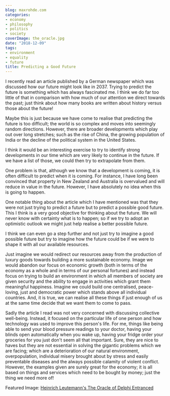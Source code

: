 ```yaml
---
blog: maxrohde.com
categories:
- economy
- philosophy
- politics
- society
coverImage: the_oracle.jpg
date: "2018-12-09"
tags:
- environment
- equality
- future
title: Predicting a Good Future
---
```


I recently read an article published by a German newspaper which was discussed how our future might look like in 2037. Trying to predict the future is something which has always fascinated me. I think we do far too little of that in comparison with how much of our attention we direct towards the past; just think about how many books are written about history versus those about the future!

Maybe this is just because we have come to realise that predicting the future is too difficult; the world is so complex and moves into seemingly random directions. However, there are broader developments which play out over long stretches; such as the rise of China, the growing population of India or the decline of the political system in the United States.

I think it would be an interesting exercise to try to identify strong developments in our time which are very likely to continue in the future. If we have a list of those, we could then try to extrapolate from them.

One problem is that, although we know that a development is coming, it is often difficult to predict when it is coming. For instance, I have long been convinced that property in New Zealand and Australia is overvalued and will reduce in value in the future. However, I have absolutely no idea when this is going to happen.

One notable thing about the article which I have mentioned was that they were not just trying to predict a future but to predict a possible good future. This I think is a very good objective for thinking about the future. We will never know with certainty what is to happen; so if we try to adopt an optimistic outlook we might just help realise a better possible future.

I think we can even go a step further and not just try to imagine a good possible future but try to imagine how the future could be if we were to shape it with all our available resources.

Just imagine we would redirect our resources away from the production of luxury goods towards building a more sustainable economy. Image we would abandon our focus on economic growth (both in terms of the economy as a whole and in terms of our personal fortunes) and instead focus on trying to build an environment in which all members of society are given security and the ability to engage in activities which grant them meaningful happiness. Imagine we could build one centralised, peace-loving, just and democratic power which stands above all individual countries. And, it is true, we can realise all these things if just enough of us at the same time decide that we want them to come to pass.

Sadly the article I read was not very concerned with discussing collective well-being. Instead, it focused on the particular life of one person and how technology was used to improve this person's life. For me, things like being able to send your blood pressure readings to your doctor, having your blinds open automatically when you wake up, having your fridge order your groceries for you just don't seem all that important. Sure, they are nice to haves but they are not essential in solving the gigantic problems which we are facing; which are a deterioration of our natural environment, overpopulation, individual misery brought about by stress and easily preventable diseases and the always possible calamity of violent conflict. However, the examples given are surely great for the economy; it is all based on things and services which need to be bought by money; just the thing we need more of!

Featured Image: [Heinrich Leutemann's The Oracle of Delphi Entranced](https://commons.wikimedia.org/wiki/File:The_Oracle_of_Delphi_Entranced.jpg)
